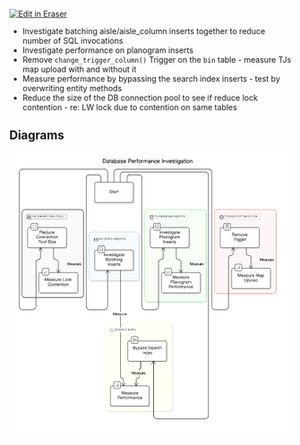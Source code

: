 <p><a target="_blank" href="https://app.eraser.io/workspace/YfvBYufitpYt9XgOQCv8" id="edit-in-eraser-github-link"><img alt="Edit in Eraser" src="https://firebasestorage.googleapis.com/v0/b/second-petal-295822.appspot.com/o/images%2Fgithub%2FOpen%20in%20Eraser.svg?alt=media&amp;token=968381c8-a7e7-472a-8ed6-4a6626da5501"></a></p>

- Investigate batching aisle/aisle_column inserts together to reduce number of SQL invocations
- Investigate performance on planogram inserts
- Remove `change_trigger_column()`  Trigger on the `bin`  table - measure TJs map upload with and without it
- Measure performance by bypassing the search index inserts - test by overwriting entity methods
- Reduce the size of the DB connection pool to see if reduce lock contention - re: LW lock due to contention on same tables



<!-- eraser-additional-content -->
## Diagrams
<!-- eraser-additional-files -->
<a href="/test-workflow-Database Performance Investigation-1.eraserdiagram" data-element-id="JlmdMPzYh0plSFXxidgng"><img src="/.eraser/YfvBYufitpYt9XgOQCv8___mKy49QBroXMQjm1CVOFTAwGSS4q2___---diagram----99ed1e6e9947e082c28e666e524df803-Database-Performance-Investigation.png" alt="" data-element-id="JlmdMPzYh0plSFXxidgng" /></a>
<!-- end-eraser-additional-files -->
<!-- end-eraser-additional-content -->
<!--- Eraser file: https://app.eraser.io/workspace/YfvBYufitpYt9XgOQCv8 --->